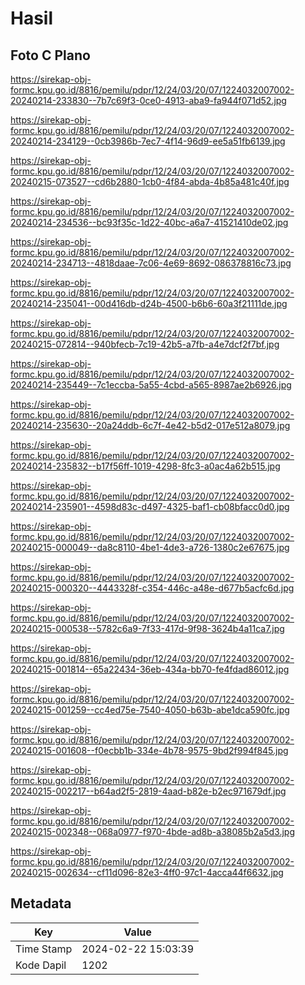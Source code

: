 # Hasil

## Foto C Plano

https://sirekap-obj-formc.kpu.go.id/8816/pemilu/pdpr/12/24/03/20/07/1224032007002-20240214-233830--7b7c69f3-0ce0-4913-aba9-fa944f071d52.jpg

https://sirekap-obj-formc.kpu.go.id/8816/pemilu/pdpr/12/24/03/20/07/1224032007002-20240214-234129--0cb3986b-7ec7-4f14-96d9-ee5a51fb6139.jpg

https://sirekap-obj-formc.kpu.go.id/8816/pemilu/pdpr/12/24/03/20/07/1224032007002-20240215-073527--cd6b2880-1cb0-4f84-abda-4b85a481c40f.jpg

https://sirekap-obj-formc.kpu.go.id/8816/pemilu/pdpr/12/24/03/20/07/1224032007002-20240214-234536--bc93f35c-1d22-40bc-a6a7-41521410de02.jpg

https://sirekap-obj-formc.kpu.go.id/8816/pemilu/pdpr/12/24/03/20/07/1224032007002-20240214-234713--4818daae-7c06-4e69-8692-086378816c73.jpg

https://sirekap-obj-formc.kpu.go.id/8816/pemilu/pdpr/12/24/03/20/07/1224032007002-20240214-235041--00d416db-d24b-4500-b6b6-60a3f21111de.jpg

https://sirekap-obj-formc.kpu.go.id/8816/pemilu/pdpr/12/24/03/20/07/1224032007002-20240215-072814--940bfecb-7c19-42b5-a7fb-a4e7dcf2f7bf.jpg

https://sirekap-obj-formc.kpu.go.id/8816/pemilu/pdpr/12/24/03/20/07/1224032007002-20240214-235449--7c1eccba-5a55-4cbd-a565-8987ae2b6926.jpg

https://sirekap-obj-formc.kpu.go.id/8816/pemilu/pdpr/12/24/03/20/07/1224032007002-20240214-235630--20a24ddb-6c7f-4e42-b5d2-017e512a8079.jpg

https://sirekap-obj-formc.kpu.go.id/8816/pemilu/pdpr/12/24/03/20/07/1224032007002-20240214-235832--b17f56ff-1019-4298-8fc3-a0ac4a62b515.jpg

https://sirekap-obj-formc.kpu.go.id/8816/pemilu/pdpr/12/24/03/20/07/1224032007002-20240214-235901--4598d83c-d497-4325-baf1-cb08bfacc0d0.jpg

https://sirekap-obj-formc.kpu.go.id/8816/pemilu/pdpr/12/24/03/20/07/1224032007002-20240215-000049--da8c8110-4be1-4de3-a726-1380c2e67675.jpg

https://sirekap-obj-formc.kpu.go.id/8816/pemilu/pdpr/12/24/03/20/07/1224032007002-20240215-000320--4443328f-c354-446c-a48e-d677b5acfc6d.jpg

https://sirekap-obj-formc.kpu.go.id/8816/pemilu/pdpr/12/24/03/20/07/1224032007002-20240215-000538--5782c6a9-7f33-417d-9f98-3624b4a11ca7.jpg

https://sirekap-obj-formc.kpu.go.id/8816/pemilu/pdpr/12/24/03/20/07/1224032007002-20240215-001814--65a22434-36eb-434a-bb70-fe4fdad86012.jpg

https://sirekap-obj-formc.kpu.go.id/8816/pemilu/pdpr/12/24/03/20/07/1224032007002-20240215-001259--cc4ed75e-7540-4050-b63b-abe1dca590fc.jpg

https://sirekap-obj-formc.kpu.go.id/8816/pemilu/pdpr/12/24/03/20/07/1224032007002-20240215-001608--f0ecbb1b-334e-4b78-9575-9bd2f994f845.jpg

https://sirekap-obj-formc.kpu.go.id/8816/pemilu/pdpr/12/24/03/20/07/1224032007002-20240215-002217--b64ad2f5-2819-4aad-b82e-b2ec971679df.jpg

https://sirekap-obj-formc.kpu.go.id/8816/pemilu/pdpr/12/24/03/20/07/1224032007002-20240215-002348--068a0977-f970-4bde-ad8b-a38085b2a5d3.jpg

https://sirekap-obj-formc.kpu.go.id/8816/pemilu/pdpr/12/24/03/20/07/1224032007002-20240215-002634--cf11d096-82e3-4ff0-97c1-4acca44f6632.jpg


## Metadata

| Key        | Value               |
| ---------- | ------------------- |
| Time Stamp | 2024-02-22 15:03:39 |
| Kode Dapil | 1202                |




